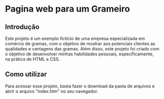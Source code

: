  <div><h1>Pagina web para um Grameiro</h1></div>
 
 <div>
        <h2>Introdução</h2>
        <p>Este projeto é um exemplo fictício de uma empresa especializada em comércio de gramas, com o objetivo de mostrar aos potenciais clientes as qualidades e vantagens das gramas. Além disso, este projeto foi criado com o objetivo de desenvolver minhas habilidades pessoais, especificamente, na prática de HTML e CSS.</p>
 </div>
 
<div>
        <h2>Como utilizar</h2>
        <p>Para acessar esse projeto, basta fazer o download da pasta de arquivos e abrir o arquivo "index.htm" no seu navegador.</p> 
</div>
 




